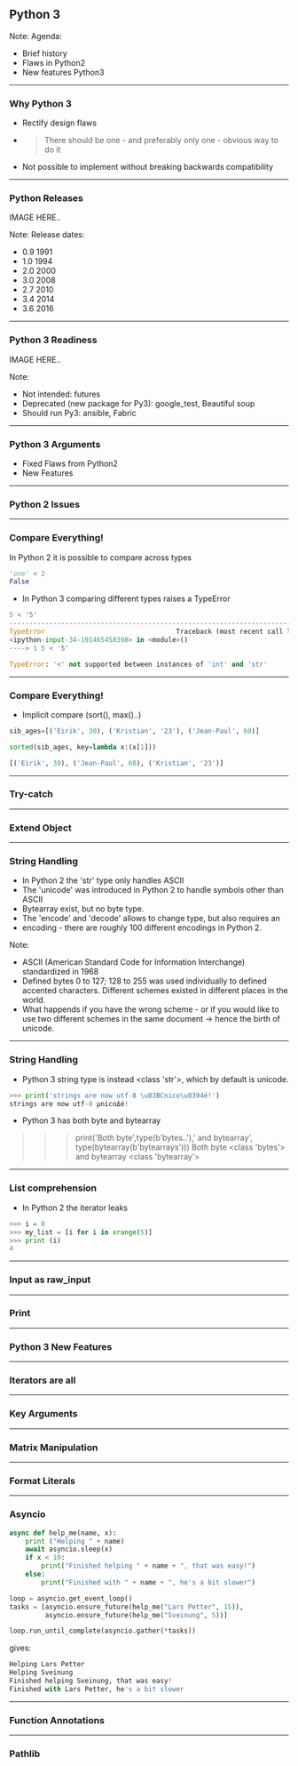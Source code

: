 ## Python 3

Note:
Agenda:
 - Brief history
 - Flaws in Python2
 - New features Python3

 ---

### Why Python 3
* Rectify design flaws
* >There should be one - and preferably only one - obvious way to do it
* Not possible to implement without breaking backwards compatibility

---
### Python Releases
IMAGE HERE..

Note:
Release dates:
 - 0.9 1991
 - 1.0 1994
 - 2.0 2000
 - 3.0 2008
 - 2.7 2010
 - 3.4 2014
 - 3.6 2016

---
### Python 3 Readiness
IMAGE HERE..

Note:
- Not intended: futures
- Deprecated (new package for Py3): google_test, Beautiful soup
- Should run Py3: ansible, Fabric

---
### Python 3 Arguments

* Fixed Flaws from Python2
* New Features

---
### Python 2 Issues

---
### Compare Everything!

In Python 2 it is possible to compare across types

```python
'one' < 2
False
```

* In Python 3 comparing different types raises a TypeError

```python
5 < '5'
---------------------------------------------------------------------------
TypeError                                 Traceback (most recent call last)
<ipython-input-34-191465458398> in <module>()
----> 1 5 < '5'

TypeError: '<' not supported between instances of 'int' and 'str'
```
---
### Compare Everything!
* Implicit compare (sort(), max()..)
```python
sib_ages=[('Eirik', 30), ('Kristian', '23'), ('Jean-Paul', 60)]

sorted(sib_ages, key=lambda x:(x[1]))

[('Eirik', 30), ('Jean-Paul', 60), ('Kristian', '23')]
```
---
### Try-catch

---
### Extend Object

---
### String Handling

* In Python 2 the 'str' type only handles ASCII
* The 'unicode' was introduced in Python 2 to handle symbols other than ASCII
* Bytearray exist, but no byte type.
* The 'encode' and 'decode' allows to change type, but also requires an
* encoding - there are roughly 100 different encodings in Python 2.

Note:
 - ASCII (American Standard Code for Information Interchange) standardized in 1968
 - Defined bytes 0 to 127; 128 to 255 was used individually to defined accented
   characters. Different schemes existed in different places in the world.
 - What happends if you have the wrong scheme - or if you would like to use two
   different schemes in the same document -> hence the birth of unicode.
---
### String Handling
* Python 3 string type is instead <class 'str'>, which by default is unicode.
```python
>>> print('strings are now utf-8 \u03BCnico\u0394é!')
strings are now utf-8 μnicoΔé!
```
* Python 3 has both byte and bytearray
>>> print('Both byte',type(b'bytes..'),' and bytearray',
>>> type(bytearray(b'bytearrays')))
Both byte <class 'bytes'>  and bytearray <class 'bytearray'>
---
### List comprehension

* In Python 2 the iterator leaks
```python
>>> i = 0
>>> my_list = [i for i in xrange(5)]
>>> print (i)
4
```

---
### Input as raw_input

---
### Print

---
### Python 3 New Features

---
### Iterators are all

---
### Key Arguments

---
### Matrix Manipulation

---
### Format Literals

---
### Asyncio

```python
async def help_me(name, x):
    print ("Helping " + name)
    await asyncio.sleep(x)
    if x < 10:
        print("Finished helping " + name + ", that was easy!")
    else:
        print("Finished with " + name + ", he's a bit slower")

loop = asyncio.get_event_loop()
tasks = [asyncio.ensure_future(help_me("Lars Petter", 15)),
         asyncio.ensure_future(help_me("Sveinung", 5))]

loop.run_until_complete(asyncio.gather(*tasks))
```
gives:
```python
Helping Lars Petter
Helping Sveinung
Finished helping Sveinung, that was easy!
Finished with Lars Petter, he's a bit slower
```
---
### Function Annotations

---
### Pathlib
